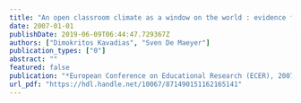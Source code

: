 ```yaml
---
title: "An open classroom climate as a window on the world : evidence for Deweyian perspective on citizenshipeducation from the CIVED-data"
date: 2007-01-01
publishDate: 2019-06-09T06:44:47.729367Z
authors: ["Dimokritos Kavadias", "Sven De Maeyer"]
publication_types: ["0"]
abstract: ""
featured: false
publication: "*European Conference on Educational Research (ECER), 2007, Gent, 19/09-22/09/2007*"
url_pdf: "https://hdl.handle.net/10067/871490151162165141"
---
```


